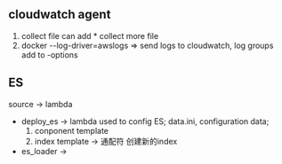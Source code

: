 
## cloudwatch agent
1. collect file can add * collect more file
2. docker 
--log-driver=awslogs => send logs to cloudwatch, log groups add to -options

## ES
source -> lambda
* deploy_es -> lambda used to config ES;
 data.ini, configuration data; 
  1. conponent template
  2. index template -> 通配符 创建新的index
* es_loader -> 

